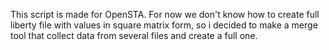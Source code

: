 This script is made for OpenSTA. For now we don't know how to create full liberty file with values in square matrix form,
so i decided to make a merge tool that collect data from several files and create a full one.
